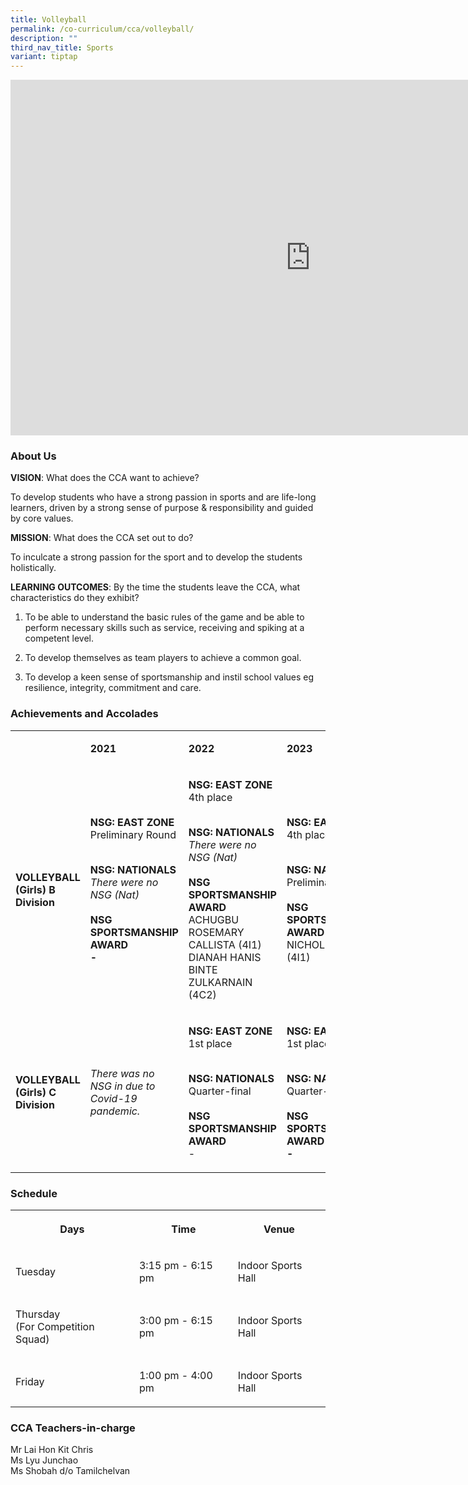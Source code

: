 ```yaml
---
title: Volleyball
permalink: /co-curriculum/cca/volleyball/
description: ""
third_nav_title: Sports
variant: tiptap
---
```

<div class="iframe-wrapper"><iframe height="569" width="960" allowfullscreen="true" frameborder="0" src="https://docs.google.com/presentation/d/1rA7CNzw502cMxohIqboqdbk4WvhP9e9Y3sLPYeHGv7g/embed?start=true&amp;loop=true&amp;delayms=3000"></iframe></div><h3>About Us</h3><p><strong>VISION</strong>: What does the CCA want to achieve?&nbsp;</p><p>To develop students who have a strong passion in sports and are life-long learners, driven by a strong sense of purpose &amp; responsibility and guided by core values.</p><p><strong>MISSION</strong>: What does the CCA set out to do?</p><p>To inculcate a strong passion for the sport and to develop the students holistically.</p><p><strong>LEARNING OUTCOMES</strong>: By the time the students leave the CCA, what characteristics do they exhibit?</p><ol data-tight="true" class="tight"><li><p>To be able to understand the basic rules of the game and be able to perform necessary skills such as service, receiving and spiking at a competent level. </p></li><li><p>To develop themselves as team players to achieve a common goal. </p></li><li><p>To develop a keen sense of sportsmanship and instil school values eg resilience, integrity, commitment and care.</p></li></ol><h3>Achievements and Accolades</h3><table><tbody><tr><td rowspan="1" colspan="1"><p><strong>&nbsp;</strong></p></td><td rowspan="1" colspan="1"><p><strong>2021</strong></p></td><td rowspan="1" colspan="1"><p><strong>2022</strong></p></td><td rowspan="1" colspan="1"><p><strong>2023</strong></p></td></tr><tr><td rowspan="1" colspan="1"><p><strong>VOLLEYBALL (Girls) B Division</strong></p></td><td rowspan="1" colspan="1"><p><strong>NSG: EAST ZONE <br></strong>Preliminary Round</p><p><strong><br>NSG: NATIONALS<br></strong><em>There were no NSG (Nat)</em><strong><br><br>NSG SPORTSMANSHIP AWARD<br>-</strong></p></td><td rowspan="1" colspan="1"><p><strong>NSG: EAST ZONE <br></strong>4th place</p><p><strong><br>NSG: NATIONALS<br></strong><em>There were no NSG (Nat)</em><strong><br><br>NSG SPORTSMANSHIP AWARD<br></strong>ACHUGBU ROSEMARY CALLISTA (4I1)<br>DIANAH HANIS BINTE ZULKARNAIN (4C2)</p></td><td rowspan="1" colspan="1"><p><strong>NSG: EAST ZONE <br></strong>4th place</p><p><strong><br>NSG: NATIONALS<br></strong>Preliminary Round<strong><br><br>NSG SPORTSMANSHIP AWARD<br></strong>NICHOLE TAN (4I1)</p></td></tr><tr><td rowspan="1" colspan="1"><p><strong>VOLLEYBALL (Girls) C Division</strong></p></td><td rowspan="1" colspan="1"><p><em>There was no NSG in due to Covid-19 pandemic.</em></p></td><td rowspan="1" colspan="1"><p><strong>NSG: EAST ZONE <br></strong>1st place</p><p><strong><br>NSG: NATIONALS<br></strong>Quarter-final<strong><br><br>NSG SPORTSMANSHIP AWARD<br></strong>-</p></td><td rowspan="1" colspan="1"><p><strong>NSG: EAST ZONE <br></strong>1st place</p><p><strong><br>NSG: NATIONALS<br></strong>Quarter-final<strong><br><br>NSG SPORTSMANSHIP AWARD<br>-</strong></p></td></tr></tbody></table><h3>Schedule</h3><table><tbody><tr><th rowspan="1" colspan="1"><p>Days</p></th><th rowspan="1" colspan="1"><p>Time</p></th><th rowspan="1" colspan="1"><p>Venue</p></th></tr><tr><td rowspan="1" colspan="1"><p>Tuesday</p></td><td rowspan="1" colspan="1"><p>3:15 pm - 6:15 pm<br></p></td><td rowspan="1" colspan="1"><p>Indoor Sports Hall<br></p></td></tr><tr><td rowspan="1" colspan="1"><p>Thursday<br>(For Competition Squad)</p></td><td rowspan="1" colspan="1"><p>3:00 pm - 6:15 pm</p></td><td rowspan="1" colspan="1"><p>Indoor Sports Hall</p></td></tr><tr><td rowspan="1" colspan="1"><p>Friday<br></p></td><td rowspan="1" colspan="1"><p>1:00 pm - 4:00 pm<br></p></td><td rowspan="1" colspan="1"><p>Indoor Sports Hall</p></td></tr></tbody></table><h3>CCA Teachers-in-charge</h3><p>Mr Lai Hon Kit Chris<br>Ms Lyu Junchao<br>Ms Shobah d/o Tamilchelvan</p>